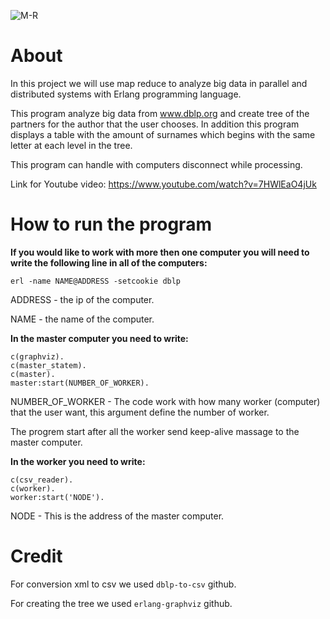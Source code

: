![M-R](https://user-images.githubusercontent.com/62119972/128590576-f5e8bb49-d291-4580-bd0d-bec1258d74a0.png)

# About

In this project we will use map reduce to analyze big data in parallel and distributed systems with Erlang programming language.

This program analyze big data from www.dblp.org and create tree of the partners for the author that the user chooses. In addition this program displays a table with the amount of surnames which begins with the same letter at each level in the tree.

This program can handle with computers disconnect while processing. 

Link for Youtube video: https://www.youtube.com/watch?v=7HWlEaO4jUk


# How to run the program
**If you would like to work with more then one computer you will need to write the following line in all of the computers:**
```
erl -name NAME@ADDRESS -setcookie dblp
```

ADDRESS - the ip of the computer.

NAME - the name of the computer.

**In the master computer you need to write:**

```
c(graphviz).
c(master_statem).
c(master).
master:start(NUMBER_OF_WORKER).
```

NUMBER_OF_WORKER - The code work with how many worker (computer) that the user want, this argument define the number of worker.

The progrem start after all the worker send keep-alive massage to the master computer. 

**In the worker you need to write:**

```
c(csv_reader). 
c(worker).
worker:start('NODE').
```

NODE - This is the address of the master computer. 

# Credit

For conversion xml to csv we used ```dblp-to-csv``` github.

For creating the tree we used ```erlang-graphviz``` github.
